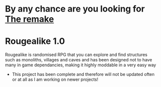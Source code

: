# By any chance are you looking for [The remake](https://github.com/Rarisma/Yet-Another-Generic-Rougelike-Game)


# Rougealike 1.0
Rougealike is randomised RPG that you can explore and find structures such as monoliths, villages and caves and has been designed not to have many in game dependancies, making it highly moddable in a very easy way

* This project has been complete and therefore will not be updated often or at all as I am working on newer projects!
